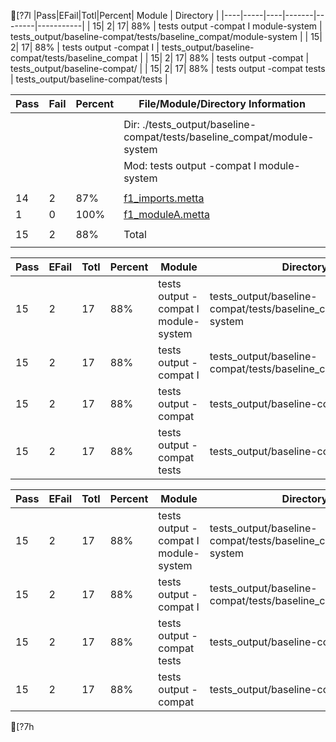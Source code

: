 
[?7l
|Pass|EFail|Totl|Percent| Module | Directory |
|----|-----|----|-------|--------|-----------|
|  15|    2|  17|   88% | tests output -compat I  module-system | tests_output/baseline-compat/tests/baseline_compat/module-system |
|  15|    2|  17|   88% | tests output -compat I         | tests_output/baseline-compat/tests/baseline_compat |
|  15|    2|  17|   88% | tests output -compat           | tests_output/baseline-compat/ |
|  15|    2|  17|   88% | tests output -compat tests     | tests_output/baseline-compat/tests |





|  Pass |  Fail |  Percent | File/Module/Directory Information                                                                              |
|-------|-------|----------|----------------------------------------------------------------------------------------------------|
|       |       |          |                                                                                |
|       |       |          | Dir: ./tests_output/baseline-compat/tests/baseline_compat/module-system        |
|       |       |          | Mod: tests output -compat I  module-system                                     |
|       |       |          |                                                                                |
|    14 |     2 |     87%  | [f1_imports.metta](https://logicmoo.org/public/mettreportstests/baseline_compat/module-system/f1_imports.metta.html) |
|     1 |     0 |    100%  | [f1_moduleA.metta](https://logicmoo.org/public/mettreportstests/baseline_compat/module-system/f1_moduleA.metta.html) |
|       |       |          |                                                                                |
|    15 |     2 |     88%  | Total                                                                          |
|       |       |          |                                                                                |


|Pass|EFail|Totl|Percent| Module | Directory |
|----|-----|----|-------|--------|-----------|
|  15|    2|  17|   88% | tests output -compat I  module-system | tests_output/baseline-compat/tests/baseline_compat/module-system |
|  15|    2|  17|   88% | tests output -compat I         | tests_output/baseline-compat/tests/baseline_compat |
|  15|    2|  17|   88% | tests output -compat           | tests_output/baseline-compat/ |
|  15|    2|  17|   88% | tests output -compat tests     | tests_output/baseline-compat/tests |


|Pass|EFail|Totl|Percent| Module | Directory |
|----|-----|----|-------|--------|-----------|
|  15|    2|  17|   88% | tests output -compat I  module-system | tests_output/baseline-compat/tests/baseline_compat/module-system |
|  15|    2|  17|   88% | tests output -compat I         | tests_output/baseline-compat/tests/baseline_compat |
|  15|    2|  17|   88% | tests output -compat tests     | tests_output/baseline-compat/tests |
|  15|    2|  17|   88% | tests output -compat           | tests_output/baseline-compat/ |
[?7h